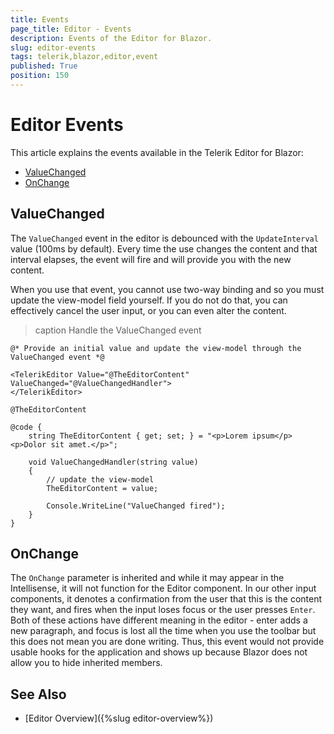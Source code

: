 ```yaml
---
title: Events
page_title: Editor - Events
description: Events of the Editor for Blazor.
slug: editor-events
tags: telerik,blazor,editor,event
published: True
position: 150
---
```


# Editor Events

This article explains the events available in the Telerik Editor for Blazor:

* [ValueChanged](#valuechanged)
* [OnChange](#onchange)

## ValueChanged

The `ValueChanged` event in the editor is debounced with the `UpdateInterval` value (100ms by default). Every time the use changes the content and that interval elapses, the event will fire and will provide you with the new content.

When you use that event, you cannot use two-way binding and so you must update the view-model field yourself. If you do not do that, you can effectively cancel the user input, or you can even alter the content.

>caption Handle the ValueChanged event

````CSHTML
@* Provide an initial value and update the view-model through the ValueChanged event *@

<TelerikEditor Value="@TheEditorContent" ValueChanged="@ValueChangedHandler">
</TelerikEditor>

@TheEditorContent

@code {
    string TheEditorContent { get; set; } = "<p>Lorem ipsum</p><p>Dolor sit amet.</p>";

    void ValueChangedHandler(string value)
    {
        // update the view-model
        TheEditorContent = value;

        Console.WriteLine("ValueChanged fired");
    }
}
````

## OnChange

The `OnChange` parameter is inherited and while it may appear in the Intellisense, it will not function for the Editor component. In our other input components, it denotes a confirmation from the user that this is the content they want, and fires when the input loses focus or the user presses `Enter`. Both of these actions have different meaning in the editor - enter adds a new paragraph, and focus is lost all the time when you use the toolbar but this does not mean you are done writing. Thus, this event would not provide usable hooks for the application and shows up because Blazor does not allow you to hide inherited members.


## See Also

  * [Editor Overview]({%slug editor-overview%})
